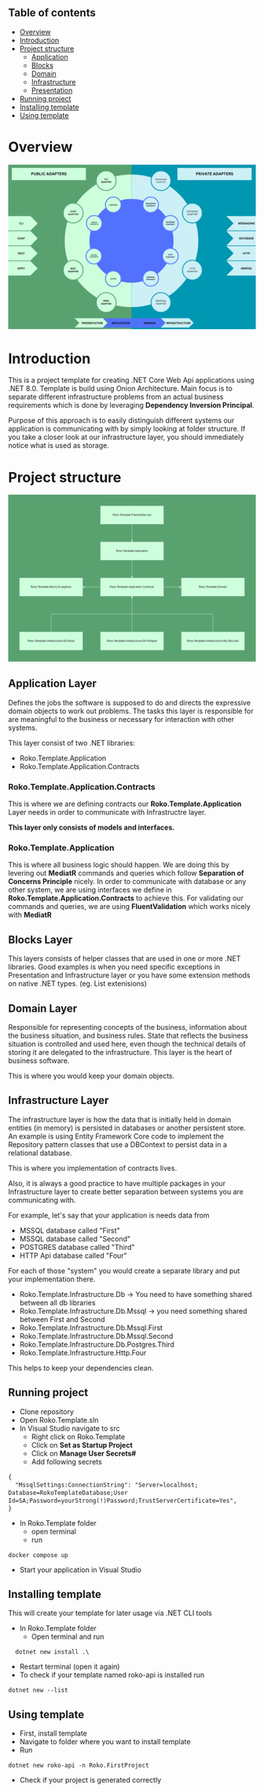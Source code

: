 ## Table of contents
- [Overview](#overview)
- [Introduction](#introduction)
- [Project structure](#project-structure)
  - [Application](#application-layer)
  - [Blocks](#blocks-layer)
  - [Domain](#domain-layer)
  - [Infrastructure](#infrastructure-layer)
  - [Presentation](#presentation-layer)
- [Running project](#running-project)
- [Installing template](#installing-template)
- [Using template](#using-template)

# Overview
![Architecture image](./assets/Architecture.png)

# Introduction

This is a project template for creating .NET Core Web Api applications using .NET 8.0. Template is build using Onion Architecture. Main focus is to separate different infrastructure problems from an actual business requirements which is done by leveraging **Dependency Inversion Principal**.

Purpose of this approach is to easily distinguish different systems our application is communicating with by simply looking at folder structure. If you take a closer look at our infrastructure layer, you should immediately notice what is used as storage.

# Project structure

![Project structure image](./assets/ProjectStructure.png)

## Application Layer

Defines the jobs the software is supposed to do and directs the expressive domain objects to work out problems. The tasks this layer is responsible for are meaningful to the business or necessary for interaction with other systems.

This layer consist of two .NET libraries:
- Roko.Template.Application
- Roko.Template.Application.Contracts

### Roko.Template.Application.Contracts

This is where we are defining contracts our **Roko.Template.Application** Layer needs in order to communicate with Infrastructre layer.

**This layer only consists of models and interfaces.**

### Roko.Template.Application

This is where all business logic should happen. We are doing this by levering out **MediatR** commands and queries which follow **Separation of Concerns Principle** nicely. In order to communicate with database or any other system, we are using interfaces we define in **Roko.Template.Application.Contracts** to achieve this.
For validating our commands and queries, we are using **FluentValidation** which works nicely with **MediatR**

## Blocks Layer

This layers consists of helper classes that are used in one or more .NET libraries. Good examples is when you need specific exceptions in Presentation and Infrastructure layer or you have some extension methods on native .NET types. (eg. List extenisions)


## Domain Layer

 Responsible for representing concepts of the business, information about the business situation, and business rules. State that reflects the business situation is controlled and used here, even though the technical details of storing it are delegated to the infrastructure. This layer is the heart of business software.

This is where you would keep your domain objects.

## Infrastructure Layer

The infrastructure layer is how the data that is initially held in domain entities (in memory) is persisted in databases or another persistent store. An example is using Entity Framework Core code to implement the Repository pattern classes that use a DBContext to persist data in a relational database.

This is where you implementation of contracts lives.

Also, it is always a good practice to have multiple packages in your Infrastructure layer to create better separation between systems you are communicating with.

For example, let's say that your application is needs data from
- MSSQL database called "First"
- MSSQL database called "Second"
- POSTGRES database called "Third"
- HTTP Api database called "Four"

For each of those "system" you would create a separate library and put your implementation there.
- Roko.Template.Infrastructure.Db -> You need to have something shared between all db libraries
- Roko.Template.Infrastructure.Db.Mssql -> you need something shared between First and Second
- Roko.Template.Infrastructure.Db.Mssql.First
- Roko.Template.Infrastructure.Db.Mssql.Second
- Roko.Template.Infrastructure.Db.Postgres.Third
- Roko.Template.Infrastructure.Http.Four

This helps to keep your dependencies clean.


## Running project

- Clone repository
- Open Roko.Template.sln
- In Visual Studio navigate to src
    - Right click on Roko.Template
    - Click on **Set as Startup Project**
    - Click on **Manage User Secrets#**
    - Add following secrets

```
{
  "MssqlSettings:ConnectionString": "Server=localhost; Database=RokoTemplateDatabase;User Id=SA;Password=yourStrong(!)Password;TrustServerCertificate=Yes",
}
```
- In Roko.Template folder
    - open terminal
    - run
```
docker compose up
```
-  Start your application in Visual Studio

## Installing template

This will create your template for later usage via .NET CLI tools

- In Roko.Template folder
  - Open terminal and run
```
  dotnet new install .\
```
- Restart terminal (open it again)
- To check if your template named roko-api is installed run
```
dotnet new --list
```

## Using template

- First, install template
- Navigate to folder where you want to install template
- Run
```
dotnet new roko-api -n Roko.FirstProject
```
- Check if your project is generated correctly